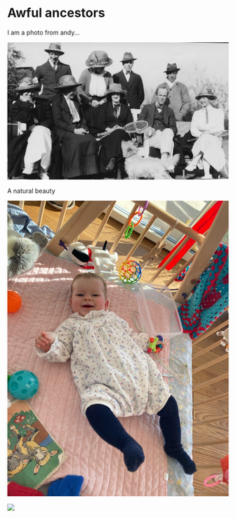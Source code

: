 # Awful ancestors
 
I am a photo from andy...

![](dupe.jpg)
 
 
A natural beauty

![](anna.jpeg)


 
![]("anna.jpeg") 
 
